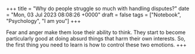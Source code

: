 +++ 
title = "Why do people struggle so much with handling disputes?"
date = "Mon, 03 Jul 2023 08:08:26 +0000"
draft = false
tags = ["Notebook", "Psychology", "I am you"]
+++

Fear and anger make them lose their ability to think. They start to become particularly good at doing absurd things that harm their own interests. So, the first thing you need to learn is how to control these two emotions.
+++